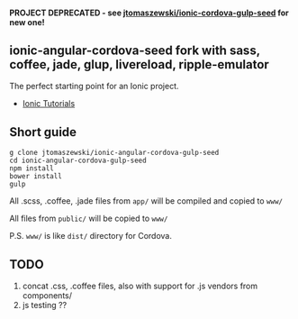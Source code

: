 #### PROJECT DEPRECATED - see [jtomaszewski/ionic-cordova-gulp-seed](https://github.com/jtomaszewski/ionic-cordova-gulp-seed) for new one!

## ionic-angular-cordova-seed fork with sass, coffee, jade, glup, livereload, ripple-emulator

The perfect starting point for an Ionic project.

- [Ionic Tutorials](http://ionicframework.com/tutorials/)


## Short guide

```
g clone jtomaszewski/ionic-angular-cordova-gulp-seed
cd ionic-angular-cordova-gulp-seed
npm install
bower install
gulp
```

All .scss, .coffee, .jade files from `app/` will be compiled and copied to `www/`

All files from `public/` will be copied to `www/`

P.S. `www/` is like `dist/` directory for Cordova.


## TODO

1) concat .css, .coffee files, also with support for .js vendors from components/
2) js testing ??
